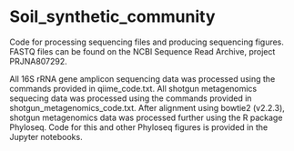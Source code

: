 # Soil_synthetic_community
Code for processing sequencing files and producing sequencing figures. FASTQ files can be found on the NCBI Sequence Read Archive, project PRJNA807292.

All 16S rRNA gene amplicon sequencing data was processed using the commands provided in qiime_code.txt.
All shotgun metagenomics sequecing data was processed using the commands provided in shotgun_metagenomics_code.txt. After alignment using bowtie2 (v2.2.3), shotgun metagenomics data was processed further using the R package Phyloseq. Code for this and other Phyloseq figures is provided in the Jupyter notebooks. 
